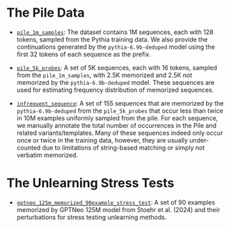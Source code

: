 # The Pile Data

* [`pile_1m_samples`](https://drive.google.com/drive/folders/148y6mp1ZQqNlv09f46AcrqcxXsY1QN6U?usp=sharing): The dataset contains 1M sequences, each with 128 tokens, sampled from the Pythia training data. We also provide the continuations generated by the `pythia-6.9b-deduped` model using the first 32 tokens of each sequence as the prefix.

* [`pile_5k_probes`](https://drive.google.com/file/d/1j6o6O0DrCB12glkfX7W4ZRjt8jqiPSgC/view?usp=sharing): A set of 5K sequences, each with 16 tokens, sampled from the `pile_1m_samples`, with 2.5K memorized and 2.5K not memorized by the `pythia-6.9b-deduped` model. These sequences are used for estimating frequency distribution of memorized sequences.

* [`infrequent_sequence`](https://drive.google.com/file/d/1-CgPVrFtW8rmpo1poTIaJCyJPLtDPkdQ/view?usp=sharing): A set of 155 sequences that are memorized by the `pythia-6.9b-deduped` from the `pile_5k_probes` that occur less than twice in 10M examples uniformly sampled from the pile. For each sequence, we manually annotate the total number of occurrences in the Pile and related variants/templates. Many of these sequences indeed only occur once or twice in the training data, however, they are usually under-counted due to limitations of string-based matching or simply not verbatim memorized.


# The Unlearning Stress Tests

* [`gptneo_125m_memorized_90example_stress_test`](https://drive.google.com/file/d/1BgtZ_6iCW3euJU__n_M8m-7DyJ7Vdp7v/view?usp=sharing): A set of 90 examples memorized by GPTNeo 125M model from Stoehr et al. (2024) and their perturbations for stress testing unlearning methods. 

